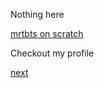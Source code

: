 Nothing here

[mrtbts on scratch](https://scratch.mit.edu/users/mrtbts)


Checkout my profile

[next](./test.html)
